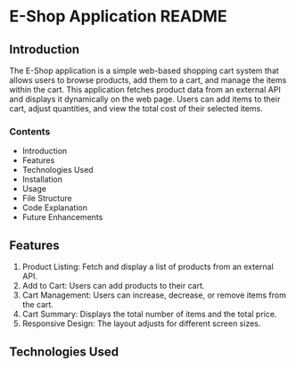 # E-Shop Application README
## Introduction
The E-Shop application is a simple web-based shopping cart system that allows users to browse products, add them to a cart, and manage the items within the cart. This application fetches product data from an external API and displays it dynamically on the web page. Users can add items to their cart, adjust quantities, and view the total cost of their selected items.

### Contents
- Introduction
- Features
- Technologies Used
- Installation
- Usage
- File Structure
- Code Explanation
- Future Enhancements

## Features
1. Product Listing: Fetch and display a list of products from an external API.
2. Add to Cart: Users can add products to their cart.
3. Cart Management: Users can increase, decrease, or remove items from the cart.
4. Cart Summary: Displays the total number of items and the total price.
5. Responsive Design: The layout adjusts for different screen sizes.

## Technologies Used

